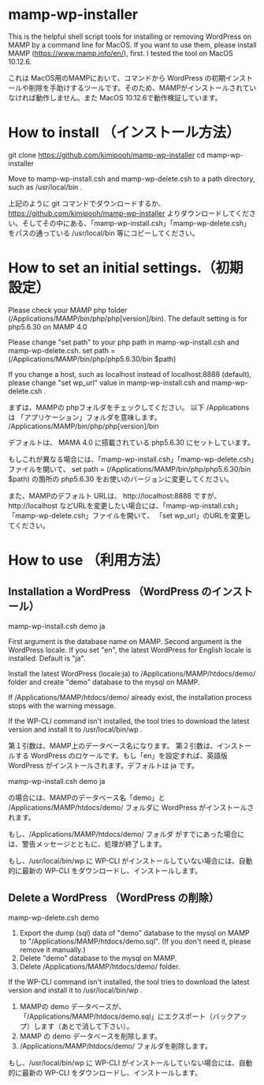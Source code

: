 # mamp-wp-installer
This is the helpful shell script tools for installing or removing WordPress on MAMP by a command line for MacOS. If you want to use them, please install MAMP (https://www.mamp.info/en/),  first. I tested the tool on MacOS 10.12.6.

これは MacOS用のMAMPにおいて、コマンドから WordPress の初期インストールや削除を手助けするツールです。そのため、MAMPがインストールされていなければ動作しません。また MacOS 10.12.6で動作検証しています。

# How to install （インストール方法）

git clone https://github.com/kimipooh/mamp-wp-installer
cd mamp-wp-installer

Move to mamp-wp-install.csh and mamp-wp-delete.csh to a path directory, such as /usr/local/bin .

上記のように git コマンドでダウンロードするか、https://github.com/kimipooh/mamp-wp-installer よりダウンロードしてください。そしてその中にある、「mamp-wp-install.csh」「mamp-wp-delete.csh」をパスの通っている /usr/local/bin 等にコピーしてください。

# How to set an initial settings.（初期設定）

Please check your MAMP php folder (/Applications/MAMP/bin/php/php[version]/bin). The default setting is for php5.6.30 on MAMP 4.0

Please change "set path" to your php path in mamp-wp-install.csh and mamp-wp-delete.csh.
set path = (/Applications/MAMP/bin/php/php5.6.30/bin $path)

If you change a host, such as localhost instead of localhost:8888 (default), please change "set wp_url" value in mamp-wp-install.csh and mamp-wp-delete.csh .

まずは、MAMPの phpフォルダをチェックしてください。
以下 /Applications は 「アプリケーション」フォルダを意味します。
/Applications/MAMP/bin/php/php[version]/bin

デフォルトは、 MAMA 4.0 に搭載されている php5.6.30 にセットしています。

もしこれが異なる場合には、「mamp-wp-install.csh」「mamp-wp-delete.csh」ファイルを開いて、
set path = (/Applications/MAMP/bin/php/php5.6.30/bin $path)
の箇所の php5.6.30 をお使いのバージョンに変更してください。

また、MAMPのデフォルト URLは、 http://localhost:8888 ですが、 http://localhost などURLを変更したい場合には、「mamp-wp-install.csh」「mamp-wp-delete.csh」ファイルを開いて、
「set wp_url」のURLを変更してください。

# How to use （利用方法）

## Installation a WordPress （WordPress のインストール）

mamp-wp-install.csh  demo ja

First argument is the database name on MAMP.
Second argument is the WordPress locale. If you set "en", the latest WordPress for English locale is installed. Default is "ja".

Install the latest WordPress (locale:ja) to /Applications/MAMP/htdocs/demo/ folder and create "demo" database to the mysql on MAMP.

If /Applications/MAMP/htdocs/demo/ already exist, the installation process stops with the warning message.

If the WP-CLI command isn't installed, the tool tries to download the latest version and install it to /usr/local/bin/wp .

第１引数は、MAMP上のデータベース名になります。
第２引数は、インストールする WordPress のロケールです。もし「en」を設定すれば、英語版 WordPress がインストールされます。デフォルトは ja です。

mamp-wp-install.csh  demo ja

の場合には、MAMPのデータベース名「demo」と /Applications/MAMP/htdocs/demo/ フォルダに WordPress がインストールされます。

もし、/Applications/MAMP/htdocs/demo/ フォルダ がすでにあった場合には、警告メッセージとともに、処理が終了します。

もし、/usr/local/bin/wp に WP-CLI がインストールしていない場合には、自動的に最新の WP-CLI をダウンロードし、インストールします。

## Delete a WordPress （WordPress の削除）

mamp-wp-delete.csh  demo

1. Export the dump (sql) data of "demo" database to the mysql on MAMP to "/Applications/MAMP/htdocs/demo.sql". (If you don't need it, please remove it manually.) 
2. Delete "demo" database to the mysql on MAMP.
3. Delete /Applications/MAMP/htdocs/demo/ folder.

If the WP-CLI command isn't installed, the tool tries to download the latest version and install it to /usr/local/bin/wp .

1. MAMPの demo データベースが、 「/Applications/MAMP/htdocs/demo.sql」にエクスポート（バックアップ）します（あとで消して下さい）。
2. MAMP の demo データベースを削除します。
3. /Applications/MAMP/htdocs/demo/ フォルダを削除します。

もし、/usr/local/bin/wp に WP-CLI がインストールしていない場合には、自動的に最新の WP-CLI をダウンロードし、インストールします。
